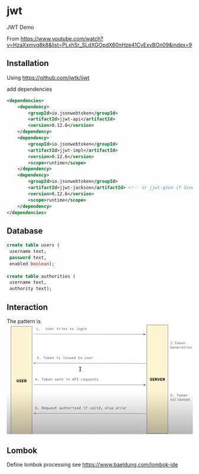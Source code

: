 # jwt
JWT Demo

From https://www.youtube.com/watch?v=HzaXxmyq8k8&list=PLxhSr_SLdXGOpdX60nHze41CvExvBOn09&index=9
## Installation

Using https://github.com/jwtk/jjwt

add dependencies
```xml
<dependencies>
    <dependency>
        <groupId>io.jsonwebtoken</groupId>
        <artifactId>jjwt-api</artifactId>
        <version>0.12.6</version>
    </dependency>
    <dependency>
        <groupId>io.jsonwebtoken</groupId>
        <artifactId>jjwt-impl</artifactId>
        <version>0.12.6</version>
        <scope>runtime</scope>
    </dependency>
    <dependency>
        <groupId>io.jsonwebtoken</groupId>
        <artifactId>jjwt-jackson</artifactId> <!-- or jjwt-gson if Gson is preferred -->
        <version>0.12.6</version>
        <scope>runtime</scope>
    </dependency>
</dependencies>
```
## Database
```sql
create table users (
 username text,
 password text,
 enabled boolean);

create table authorities (
 username text,
 authority text);
```
## Interaction
The pattern is
![interaction](./images/interaction.png)


## Lombok
Define lombok processing see https://www.baeldung.com/lombok-ide
